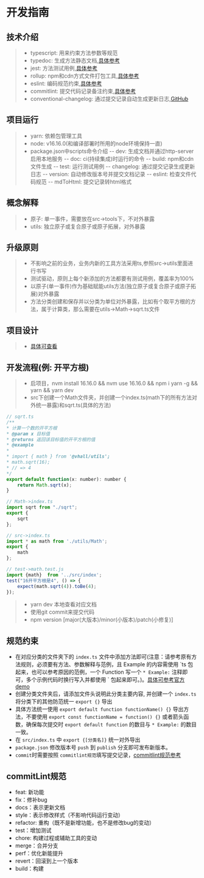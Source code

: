 # 开发指南

## 技术介绍
> * typescript: 用来约束方法参数等规范
> * typedoc: 生成方法静态文档,[具体参考](https://typedoc.org/guides/overview/)
> * jest: 方法测试用例,[具体参考](https://jestjs.io/docs/getting-started)
> * rollup: npm和cdn方式文件打包工具,[具体参考](https://rollupjs.org/guide/en/#overview)
> * eslint: 编码规范约束,[具体参考](http://eslint.cn/)
> * commitlint: 提交代码记录备注约束,[具体参考](https://commitlint.js.org/)
> * conventional-changelog: 通过提交记录自动生成更新日志,[GitHub](https://github.com/conventional-changelog/conventional-changelog)

## 项目运行
> * yarn: 依赖包管理工具
> * node: v16.16.0(和编译部署时所用的node环境保持一直)
> * package.json中scripts命令介绍
  -- dev: 生成文档并通过http-server启用本地服务
  -- doc: ci(持续集成)时运行的命令
  -- build: npm和cdn文件生成
  -- test: 运行测试用例
  -- changelog: 通过提交记录生成更新日志
  -- version: 自动修改版本号并提交文档记录
  -- eslint: 检查文件代码规范
  -- mdToHtml: 提交记录转html格式

## 概念解释
> * 原子: 单一事件，需要放在src->tools下，不对外暴露
> * utils: 独立原子或复合原子或原子拓展，对外暴露

## 升级原则
> * 不影响之前的业务，业务内新的工具方法采用ts,参照src->utils里面进行书写
> * 测试驱动，原则上每个新添加的方法都要有测试用例，覆盖率为100%
> * 以原子(单一事件)作为基础赋能utils方法(独立原子或复合原子或原子拓展)对外暴露
> * 方法分类创建和保存并以分类为单位对外暴露，比如有个取平方根的方法，属于计算类，那么需要在utils->Math->sqrt.ts文件

## 项目设计
> * [具体可查看](http://wiki.vhallops.com/pages/viewpage.action?pageId=310542846)


## 开发流程(例: 开平方根)
> * 启项目，nvm install 16.16.0 && nvm use 16.16.0 && npm i yarn -g && yarn && yarn dev
> * src下创建一个Math文件夹，并创建一个index.ts(math下的所有方法对外统一暴露)和sqrt.ts(具体的方法)
```javascript
// sqrt.ts
/**
* 计算一个数的开平方根
* @param x 目标值
* @returns 返回该目标值的开平方根的值
* @example
*
* import { math } from '@vhall/utils';
* math.sqrt(16);
* // => 4
*/
export default function(x: number): number {
    return Math.sqrt(x);
}
```
```javascript
// Math->index.ts
import sqrt from "./sqrt";
export {
	sqrt
};
```
```javascript
// src->index.ts
import * as math from './utils/Math';
export {
    math
};
```
```javascript
// test->math.test.js
import {math}  from '../src/index';
test("16开平方根是4", () => {
    expect(math.sqrt(4)).toBe(4);
});
```
> * yarn dev 本地查看对应文档
> * 使用git commit来提交代码
> * npm version [major(大版本)/minor(小版本)/patch(小修复)]

## 规范约束
* 在对应分类的文件夹下的 `index.ts` 文件中添加方法即可(注意：请参考原有方法规则，必须要有方法、参数解释与范例，且 Example 的内容需使用 \`ts 包起来，也可以参考原因的范例，一个 Function 写一个 `* Example:` 注释即可，多个示例代码时换行写入并都使用 \` 包起来即可。)。[具体可参考官方demo](https://typedoc.org/tags/example/)
* 创建分类文件夹后，请添加文件头说明此分类主要内容, 并创建一个 `index.ts` 将分类下的其他防范统一 `export {}` 导出
* 具体方法统一使用 `export default function functionName() {}` 导出方法，不要使用 `export const functionName = function() {}` 或者箭头函数，确保每次提交时 `export default function` 的数目与 `* Example:` 的数目一致。
* 在 `src/index.ts` 中 `export {[分类名]}` 统一对外导出
* `package.json` 修改版本号 `push` 到 `publish` 分支即可发布新版本。
* `commit`时需要按照 `commitlint规范`填写提交记录，[commitlint规范参考](https://github.com/conventional-changelog/commitlint/#what-is-commitlint)

## commitLint规范
* feat: 新功能
* fix：修补bug
* docs：表示更新文档
* style：表示修改样式（不影响代码运行变动）
* refactor: 重构（既不是新增功能，也不是修改bug的变动）
* test：增加测试
* chore: 构建过程或辅助工具的变动
* merge：合并分支
* perf：优化新能提升
* revert：回滚到上一个版本
* build：构建
